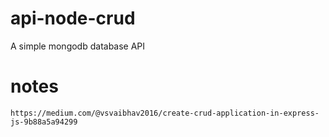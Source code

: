 # api-node-crud
A simple mongodb database API


# notes
`https://medium.com/@vsvaibhav2016/create-crud-application-in-express-js-9b88a5a94299`

